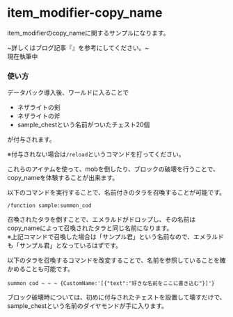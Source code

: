# item_modifier-copy_name
item_modifierのcopy_nameに関するサンプルになります。

~詳しくはブログ記事『[]()』を参考にしてください。~<br>
現在執筆中

<h3>使い方</h3>

データパック導入後、ワールドに入ることで

+ ネザライトの剣
+ ネザライトの斧
+ sample_chestという名前がついたチェスト20個

が付与されます。<br>

※付与されない場合は```/reload```というコマンドを打ってください。

これらのアイテムを使って、mobを倒したり、ブロックの破壊を行うことで、copy_nameを体験することが出来ます。

以下のコマンドを実行することで、名前付きのタラを召喚することが可能です。

```copy
/function sample:summon_cod
```

召喚されたタラを倒すことで、エメラルドがドロップし、その名前はcopy_nameによって召喚されたタラと同じ名前になります。<br>
※上記コマンドで召喚した場合は「サンプル君」という名前なので、エメラルドも「サンプル君」となっているはずです。

以下のタラを召喚するコマンドを改変することで、名前を参照していることを確かめることも可能です。

```copy
summon cod ~ ~ ~ {CustomName:'[{"text":"好きな名前をここに書き込む"}]'}
```

ブロック破壊時については、初めに付与されたチェストを設置して壊すだけで、sample_chestという名前のダイヤモンドが手に入ります。
